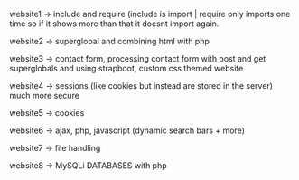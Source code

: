website1 -> include and require (include is import | require only imports one time so if it shows more than that it doesnt import again.

website2 -> superglobal and combining html with php

website3 -> contact form, processing contact form with post and get superglobals
and using strapboot, custom css themed website


website4 -> sessions (like cookies but instead are stored in the server) much more secure

website5 -> cookies

website6 -> ajax, php, javascript (dynamic search bars + more)


website7 -> file handling

website8 -> MySQLi DATABASES with php